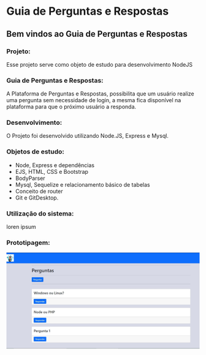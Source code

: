 # Guia de Perguntas e Respostas
 
## Bem vindos ao Guia de Perguntas e Respostas
 
### Projeto:
Esse projeto serve como objeto de estudo para desenvolvimento NodeJS
 
### Guia de Perguntas e Respostas:
A Plataforma de Perguntas e Respostas, possibilita que um usuário realize uma pergunta sem necessidade de login, a mesma fica disponível na plataforma para que o próximo usuário a responda.
 
### Desenvolvimento:
O Projeto foi desenvolvido utilizando Node.JS, Express e Mysql.
 
### Objetos de estudo:
- Node, Express e dependências
- EJS, HTML, CSS e Bootstrap
- BodyParser
- Mysql, Sequelize e relacionamento básico de tabelas
- Conceito de router
- Git e GitDesktop.
 
### Utilização do sistema:
loren ipsum
 
### Prototipagem:
![Tela Principal](https://github.com/luizgarciadev/Guia-Perguntas-Respostas/blob/main/public/img/tela1.jpg)